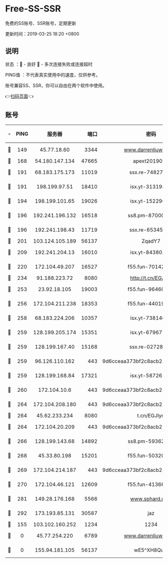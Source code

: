 # Free-SS-SSR

免费的SS账号、SSR账号，定期更新

更新时间：2019-03-25 18:20 +0800

## 说明

状态     ：🙂 - 良好 🙁 - 多次连接失败或连接超时

PING值   ：不代表真实使用中的速度，仅供参考。

账号兼容SS、SSR，你可以自由在两个软件中使用。

👉[扫码页面](https://liesauer.github.io/Free-SS-SSR/)👈

## 账号

|-|PING|服务器|端口|密码|加密方式|区域|
|:----:|:----:|:-----:|-----:|:----:|:----:|:----:|
|🙂|149|45.77.18.60|3344|www.darrenliuwei.com|aes-256-cfb|JP|
|🙂|168|54.180.147.134|47665|apext2019001|chacha20|KR|
|🙂|191|68.183.175.173|11019|ssx.re-74827421|aes-256-cfb|US|
|🙂|191|198.199.97.51|18410|isx.yt-31319888|aes-256-cfb|US|
|🙂|194|198.199.101.65|19026|isx.yt-15229699|aes-256-cfb|US|
|🙂|196|192.241.196.132|16518|ss8.pm-87000545|aes-256-cfb|US|
|🙂|196|192.241.198.43|11719|ssx.re-65345978|aes-256-cfb|US|
|🙂|201|103.124.105.189|56137|ZqadY7|chacha20|CN|
|🙂|209|192.241.204.13|16010|isx.yt-84380277|aes-256-cfb|US|
|🙂|220|172.104.49.207|16527|f55.fun-70142394|aes-256-cfb|SG|
|🙂|234|91.188.223.72|8080|http://t.cn/EGJIyrl|rc4-md5|RU|
|🙂|253|23.92.18.105|19003|f55.fun-96460512|aes-256-cfb|US|
|🙂|256|172.104.211.238|18353|f55.fun-44019178|aes-256-cfb|US|
|🙂|258|68.183.224.206|10357|isx.yt-73814044|aes-256-cfb|SG|
|🙂|259|128.199.205.174|15351|isx.yt-67967792|aes-256-cfb|SG|
|🙂|259|128.199.167.40|15168|ssx.re-02728847|aes-256-cfb|SG|
|🙂|259|96.126.110.162|443|9d6cceaa373bf2c8acb22e60b6a58be6|aes-256-cfb|US|
|🙂|259|128.199.168.84|17321|isx.yt-58726125|aes-256-cfb|SG|
|🙂|260|172.104.10.6|443|9d6cceaa373bf2c8acb22e60b6a58be6|aes-256-cfb|US|
|🙂|264|172.104.208.180|443|9d6cceaa373bf2c8acb22e60b6a58be6|aes-256-cfb|US|
|🙂|264|45.62.233.234|8080|t.cn/EGJIyrl|rc4-md5|CA|
|🙂|264|172.104.20.209|443|9d6cceaa373bf2c8acb22e60b6a58be6|aes-256-cfb|US|
|🙂|266|128.199.143.68|14892|ss8.pm-59362021|aes-256-cfb|SG|
|🙂|268|45.33.80.198|15201|f55.fun-50320612|aes-256-cfb|US|
|🙂|269|172.104.214.187|443|9d6cceaa373bf2c8acb22e60b6a58be6|aes-256-cfb|US|
|🙂|270|172.104.46.121|12609|f55.fun-41366697|aes-256-cfb|SG|
|🙂|281|149.28.176.168|5566|www.sphard.com|aes-256-cfb|AU|
|🙂|292|173.193.85.131|30587|jaz|aes-256-cfb|US|
|🙂|155|103.102.160.252|1234|1234|rc4-md5|JP|
|🙁|0|45.77.254.220|6789|www.darrenliuwei.com|aes-256-cfb|SG|
|🙁|0|155.94.181.105|56137|wE5^XH8Quw|aes-256-cfb|US|
